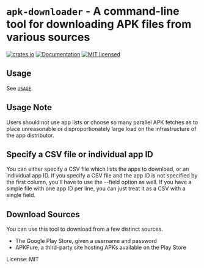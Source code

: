 <!--- `README.md` is automatically generated from the rustdoc using [`cargo-readme`](https://crates.io/crates/cargo-readme). -->
# `apk-downloader` - A command-line tool for downloading APK files from various sources

[![crates.io](https://img.shields.io/crates/v/apk-downloader.svg)](https://crates.io/crates/apk-downloader)
[![Documentation](https://docs.rs/apk-downloader/badge.svg)](https://docs.rs/apk-downloader)
[![MIT licensed](https://img.shields.io/crates/l/apk-downloader.svg)](./LICENSE)

## Usage

See [`USAGE`](https://github.com/EFForg/apk-downloader/blob/master/USAGE).

## Usage Note

Users should not use app lists or choose so many parallel APK fetches as to place unreasonable
or disproportionately large load on the infrastructure of the app distributor.

## Specify a CSV file or individual app ID

You can either specify a CSV file which lists the apps to download, or an individual app ID.
If you specify a CSV file and the app ID is not specified by the first column, you'll have to
use the --field option as well.  If you have a simple file with one app ID per line, you can
just treat it as a CSV with a single field.

## Download Sources

You can use this tool to download from a few distinct sources.

* The Google Play Store, given a username and password
* APKPure, a third-party site hosting APKs available on the Play Store

License: MIT
